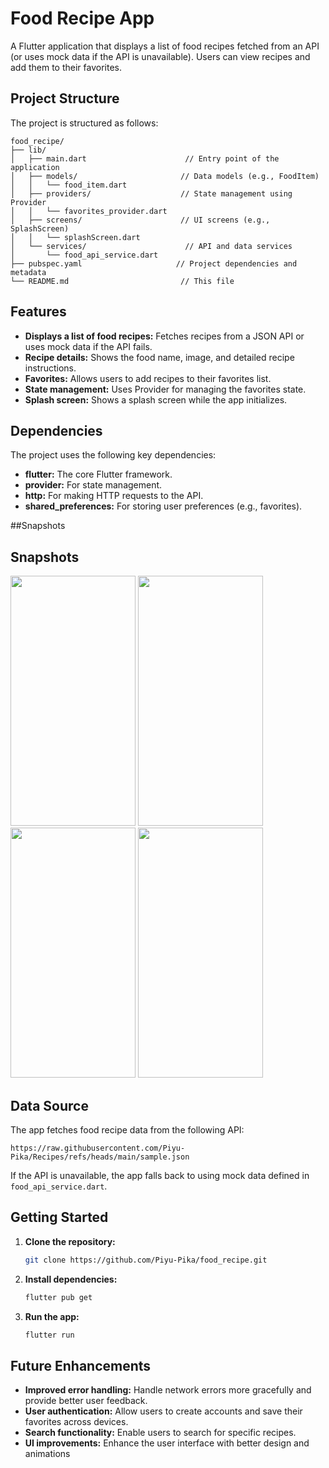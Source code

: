 
# Food Recipe App

A Flutter application that displays a list of food recipes fetched from an API (or uses mock data if the API is unavailable). Users can view recipes and add them to their favorites.

## Project Structure

The project is structured as follows:

```
food_recipe/
├── lib/
│   ├── main.dart                      // Entry point of the application
│   ├── models/                       // Data models (e.g., FoodItem)
│   │   └── food_item.dart
│   ├── providers/                    // State management using Provider
│   │   └── favorites_provider.dart 
│   ├── screens/                      // UI screens (e.g., SplashScreen) 
│   │   └── splashScreen.dart 
│   └── services/                      // API and data services
│       └── food_api_service.dart
├── pubspec.yaml                     // Project dependencies and metadata
└── README.md                         // This file
```

## Features

* **Displays a list of food recipes:** Fetches recipes from a JSON API or uses mock data if the API fails.
* **Recipe details:** Shows the food name, image, and detailed recipe instructions.
* **Favorites:** Allows users to add recipes to their favorites list.
* **State management:** Uses Provider for managing the favorites state.
* **Splash screen:** Shows a splash screen while the app initializes.

## Dependencies

The project uses the following key dependencies:

* **flutter:** The core Flutter framework.
* **provider:** For state management.
* **http:** For making HTTP requests to the API.
* **shared_preferences:** For storing user preferences (e.g., favorites).

##Snapshots

## Snapshots

<img src="https://github.com/user-attachments/assets/1e3f1838-5efc-42a1-8c29-0c8182c3272b" width="200" height="400"> <img src="https://github.com/user-attachments/assets/ffcff00a-b264-4ea7-b6ae-99c9d063f719" width="200" height="400">
<img src="https://github.com/user-attachments/assets/223103f2-0257-4e36-9775-5fd1cd061fbe" width="200" height="400"> <img src="https://github.com/user-attachments/assets/3818bf70-9389-4bdf-8204-b12d25cc392b" width="200" height="400">


 
## Data Source

The app fetches food recipe data from the following API:

```
https://raw.githubusercontent.com/Piyu-Pika/Recipes/refs/heads/main/sample.json
```

If the API is unavailable, the app falls back to using mock data defined in `food_api_service.dart`.

## Getting Started

1. **Clone the repository:**
   ```bash
   git clone https://github.com/Piyu-Pika/food_recipe.git 
   ```
2. **Install dependencies:**
   ```bash
   flutter pub get
   ```
3. **Run the app:**
   ```bash
   flutter run
   ```

## Future Enhancements

* **Improved error handling:** Handle network errors more gracefully and provide better user feedback.
* **User authentication:** Allow users to create accounts and save their favorites across devices.
* **Search functionality:** Enable users to search for specific recipes.
* **UI improvements:** Enhance the user interface with better design and animations
